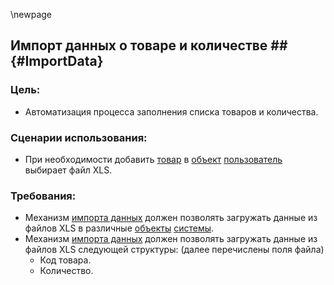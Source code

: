
\newpage

## Импорт данных о товаре и количестве ## {#ImportData}

### Цель:
*	Автоматизация процесса заполнения списка товаров и количества.  

### Сценарии использования:
*	При необходимости добавить [товар](#Product) в [объект](#object) [пользователь](#User) выбирает файл XLS.

### Требования:
*	Механизм [импорта данных](#ImportData) должен позволять загружать данные из файлов XLS в различные [объекты](#Object) [системы](#System).
*	Механизм [импорта данных](#ImportData) должен позволять загружать данные из файлов XLS следующей структуры: (далее перечислены поля файла)
	*	Код товара.
	*	Количество.
